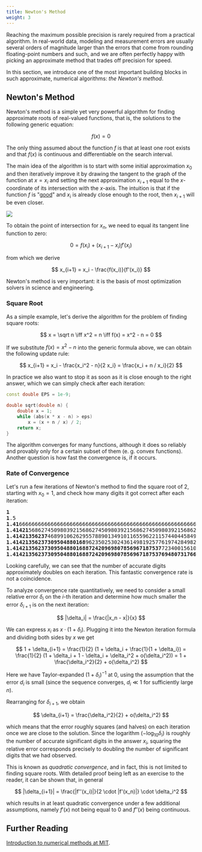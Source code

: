 ```yaml
---
title: Newton's Method
weight: 3
---
```


Reaching the maximum possible precision is rarely required from a practical algorithm. In real-world data, modeling and measurement errors are usually several orders of magnitude larger than the errors that come from rounding floating-point numbers and such, and we are often perfectly happy with picking an approximate method that trades off precision for speed.

In this section, we introduce one of the most important building blocks in such approximate, numerical algorithms: *the Newton's method*.

## Newton's Method

Newton's method is a simple yet very powerful algorithm for finding approximate roots of real-valued functions, that is, the solutions to the following generic equation:

$$
f(x) = 0
$$

The only thing assumed about the function $f$ is that at least one root exists and that $f(x)$ is continuous and differentiable on the search interval.

The main idea of the algorithm is to start with some initial approximation $x_0$ and then iteratively improve it by drawing the tangent to the graph of the function at $x = x_i$ and setting the next approximation $x_{i+1}$ equal to the $x$-coordinate of its intersection with the $x$-axis. The intuition is that if the function $f$ is "[good](https://en.wikipedia.org/wiki/Smoothness)" and $x_i$ is already close enough to the root, then $x_{i+1}$ will be even closer.

![](../img/newton.png)

To obtain the point of intersection for $x_n$, we need to equal its tangent line function to zero:

$$
0 = f(x_i) + (x_{i+1} - x_i) f'(x_i)
$$

from which we derive

$$
x_{i+1} = x_i - \frac{f(x_i)}{f'(x_i)}
$$

Newton's method is very important: it is the basis of most optimization solvers in science and engineering. 

### Square Root

As a simple example, let's derive the algorithm for the problem of finding square roots:

$$
x = \sqrt n \iff x^2 = n \iff f(x) = x^2 - n = 0
$$

If we substitute $f(x) = x^2 - n$ into the generic formula above, we can obtain the following update rule:

$$
x_{i+1} = x_i - \frac{x_i^2 - n}{2 x_i} = \frac{x_i + n / x_i}{2}
$$

In practice we also want to stop it as soon as it is close enough to the right answer, which we can simply check after each iteration:

```cpp
const double EPS = 1e-9;

double sqrt(double n) {
    double x = 1;
    while (abs(x * x - n) > eps)
        x = (x + n / x) / 2;
    return x;
}
```

The algorithm converges for many functions, although it does so reliably and provably only for a certain subset of them (e. g. convex functions). Another question is how fast the convergence is, if it occurs.

### Rate of Convergence

Let's run a few iterations of Newton's method to find the square root of $2$, starting with $x_0 = 1$, and check how many digits it got correct after each iteration:

<pre>
<b>1</b>
<b>1</b>.5
<b>1.41</b>66666666666666666666666666666666666666666666666666666666675
<b>1.41421</b>56862745098039215686274509803921568627450980392156862745
<b>1.41421356237</b>46899106262955788901349101165596221157440445849057
<b>1.41421356237309504880168</b>96235025302436149819257761974284982890
<b>1.41421356237309504880168872420969807856967187537</b>72340015610125
<b>1.4142135623730950488016887242096980785696718753769480731766796</b>
</pre>

Looking carefully, we can see that the number of accurate digits approximately doubles on each iteration. This fantastic convergence rate is not a coincidence.

To analyze convergence rate quantitatively, we need to consider a small relative error $\delta_i$ on the $i$-th iteration and determine how much smaller the error $\delta_{i+1}$ is on the next iteration:

$$
|\delta_i| = \frac{|x_n - x|}{x}
$$

We can express $x_i$ as $x \cdot (1 + \delta_i)$. Plugging it into the Newton iteration formula and dividing both sides by $x$ we get

$$
1 + \delta_{i+1} = \frac{1}{2} (1 + \delta_i + \frac{1}{1 + \delta_i}) = \frac{1}{2} (1 + \delta_i + 1 - \delta_i + \delta_i^2 + o(\delta_i^2)) = 1 + \frac{\delta_i^2}{2} + o(\delta_i^2)
$$

Here we have Taylor-expanded $(1 + \delta_i)^{-1}$ at $0$, using the assumption that the error $d_i$ is small (since the sequence converges, $d_i \ll 1$ for sufficiently large $n$).

Rearranging for $\delta_{i+1}$, we obtain

$$
\delta_{i+1} = \frac{\delta_i^2}{2} + o(\delta_i^2)
$$

which means that the error roughly squares (and halves) on each iteration once we are close to the solution. Since the logarithm $(- \log_{10} \delta_i)$ is roughly the number of accurate significant digits in the answer $x_i$, squaring the relative error corresponds precisely to doubling the number of significant
digits that we had observed.

This is known as *quadratic convergence*, and in fact, this is not limited to finding square roots. With detailed proof being left as an exercise to the reader, it can be shown that, in general

$$
|\delta_{i+1}| = \frac{|f''(x_i)|}{2 \cdot |f'(x_n)|} \cdot \delta_i^2
$$

which results in at least quadratic convergence under a few additional assumptions, namely $f'(x)$ not being equal to $0$ and $f''(x)$ being continuous.

## Further Reading

[Introduction to numerical methods at MIT](https://ocw.mit.edu/courses/mathematics/18-330-introduction-to-numerical-analysis-spring-2012/lecture-notes/MIT18_330S12_Chapter4.pdf).
